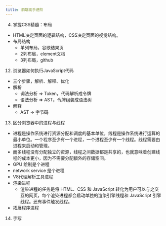 ```yaml
---
title: 前端高手进阶
---
```


04. 掌握CSS精髓：布局
- HTML决定页面的逻辑结构，CSS决定页面的视觉结构。
- 布局结构
   - 单列布局，谷歌结果页
   - 2列布局，element文档
   - 3列布局，github

12. 浏览器如何执行JavaScript代码
- 三个步骤，解析、解释、优化
- 解析
    - 词法分析 => Token，代码解析成令牌
    - 语法分析 => AST，令牌组装成语法树
- 解释
    - AST => 字节码


13. 区分浏览器中的进程与线程
- 进程是操作系统进行资源分配和调度的基本单位，线程是操作系统进行运算的最小单位。一个程序至少有一个进程，一个进程至少有一个线程。线程需要由进程来启动和管理。
- 而多线程没有分配独立的资源，线程之间数据都是共享的，也就意味着创建线程的成本更小，因为不需要分配额外的存储空间。
- GPU 绘制是个进程
- network service 是个进程
- V8代理解析工具进程
- 渲染进程
    - 渲染进程的任务是将 HTML、CSS 和 JavaScript 转化为⽤户可以与之交互的网页，每个渲染进程都会启动单独的渲染引擎线程和 JavaScript 引擎线程。还有事件触发线程。
- 拓展程序进程
    
14. 手写
